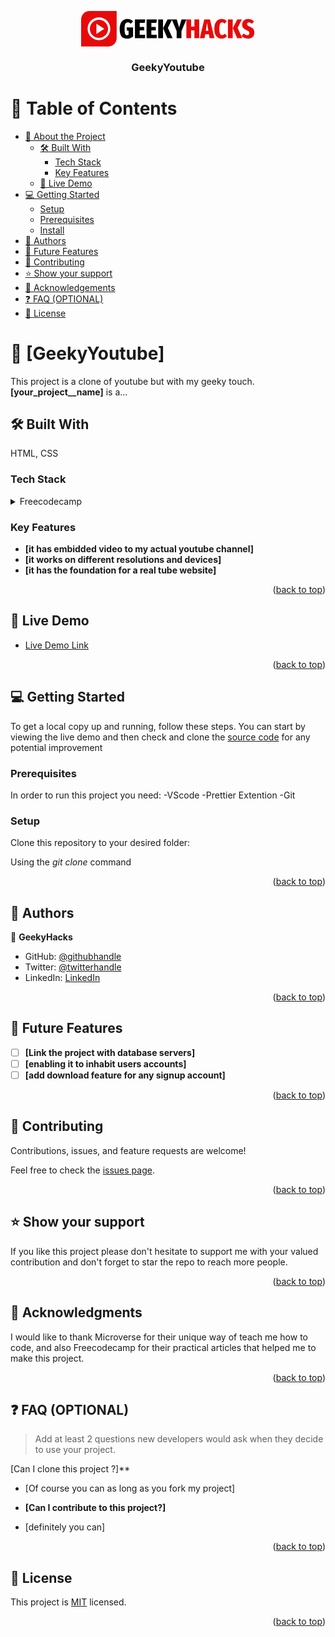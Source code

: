 <a name="readme-top"></a>


<div align="center">
  <!-- You are encouraged to replace this logo with your own! Otherwise you can also remove it. -->
   <svg
          class="geekyLogo"
          xmlns="http://www.w3.org/2000/svg"
          version="1.1"
          xlink="http://www.w3.org/1999/xlink"
          xmlns:svgjs="http://svgjs.com/svgjs"
          width="55%"
          height="55%"
          preserveAspectRatio="xMidYMid meet"
          viewBox="0 0 299.99713134765625 61.5241813659668"
          overflow="visible"
        >
          <defs id="SvgjsDefs53175"></defs>
          <g id="SvgjsG53176" transform="scale(0.6637168141592921)" opacity="1">
            <g
              id="SvgjsG53177"
              class="bou5dpTmQ"
              transform="translate(0, 0) scale(0.9269643166610883)"
              light-content="false"
              non-strokable="false"
              fill="#e70a0a"
            >
              <path
                d="M24 0h76v76c0 13.255-10.745 24-24 24H0V24C0 10.745 10.745 0 24 0z"
              ></path>
            </g>
            <g
              id="SvgjsG53178"
              class="51zZRHSxku"
              transform="translate(16.869801984246607, 16.869801984246664) scale(0.5932571626630966)"
              light-content="true"
              non-strokable="false"
              fill="#ffffff"
            >
              <path
                d="M50 10c22.1 0 40 17.9 40 40S72.1 90 50 90 10 72.1 10 50s17.9-40 40-40m0-10C22.4 0 0 22.4 0 50s22.4 50 50 50 50-22.4 50-50S77.6 0 50 0z"
              ></path>
              <path d="M38.7 27.2l34.9 22.6-34.9 22.6z"></path>
            </g>
            <g
              id="SvgjsG53179"
              class="text"
              transform="translate(362.40566747928676, 70.93015688310504) scale(1)"
              light-content="false"
              fill="#e70a0a"
            >
              <path
                d="M-66.84 0L-54.37 0L-54.37 -48.95L-66.84 -48.95L-66.84 -30.22L-75.36 -30.22L-75.36 -48.95L-87.83 -48.95L-87.83 0L-75.36 0L-75.36 -20.57L-66.84 -20.57Z M-27.26 0L-14.65 0L-26.27 -48.95L-41.06 -48.95L-52.75 0L-40.29 0L-38.67 -10.21L-28.95 -10.21ZM-37.19 -19.09L-33.81 -40.01L-30.36 -19.09Z M17.75 -44.72C13.85 -48.39 9.39 -50.22 4.37 -50.22C0.56 -50.22 -2.78 -49.26 -5.67 -47.33C-8.56 -45.41 -10.81 -42.53 -12.43 -38.7C-14.05 -34.88 -14.86 -30.17 -14.86 -24.58C-14.86 -16.04 -13.15 -9.59 -9.72 -5.25C-6.29 -0.9 -1.67 1.27 4.16 1.27C7.02 1.27 9.64 0.67 12.01 -0.53C14.38 -1.73 16.43 -3.26 18.17 -5.14L12.68 -11.76C11.13 -10.49 9.85 -9.58 8.84 -9.02C7.83 -8.45 6.67 -8.17 5.35 -8.17C2.96 -8.17 1.15 -9.45 -0.07 -12.01C-1.29 -14.57 -1.9 -18.76 -1.9 -24.58C-1.9 -30.5 -1.3 -34.72 -0.11 -37.26C1.09 -39.79 2.91 -41.06 5.35 -41.06C6.53 -41.06 7.64 -40.8 8.7 -40.29C9.75 -39.77 10.87 -39 12.04 -37.96Z M33.1 -48.95L20.64 -48.95L20.64 0L33.1 0ZM57.12 -48.95L44.94 -48.95L33.46 -26.06L44.65 0L58.18 0L45.78 -27.05Z M82.02 -48.6C79.6 -49.68 76.8 -50.22 73.6 -50.22C70.6 -50.22 67.89 -49.62 65.47 -48.42C63.05 -47.23 61.15 -45.52 59.76 -43.32C58.38 -41.11 57.68 -38.55 57.68 -35.64C57.68 -32.16 58.64 -29.28 60.54 -26.98C62.44 -24.67 65.69 -22.54 70.29 -20.57C72.64 -19.53 74.28 -18.48 75.22 -17.4C76.16 -16.32 76.63 -14.98 76.63 -13.38C76.63 -11.69 76.22 -10.33 75.4 -9.3C74.58 -8.26 73.27 -7.75 71.49 -7.75C69.8 -7.75 68.2 -8.13 66.7 -8.91C65.2 -9.68 63.6 -10.82 61.91 -12.33L56.06 -5.78C58.08 -3.62 60.41 -1.9 63.04 -0.63C65.67 0.63 68.81 1.27 72.48 1.27C75.95 1.27 78.98 0.6 81.56 -0.74C84.14 -2.08 86.13 -3.93 87.51 -6.3C88.9 -8.67 89.59 -11.39 89.59 -14.44C89.59 -17.26 89.16 -19.62 88.29 -21.52C87.42 -23.42 86.14 -25.03 84.45 -26.34C82.76 -27.66 80.5 -28.95 77.69 -30.22C74.87 -31.44 72.98 -32.49 72.02 -33.39C71.05 -34.28 70.57 -35.38 70.57 -36.7C70.57 -38.06 70.96 -39.15 71.74 -39.97C72.51 -40.79 73.63 -41.2 75.08 -41.2C77.76 -41.2 80.5 -39.94 83.32 -37.4L88.6 -43.81C86.63 -45.92 84.44 -47.52 82.02 -48.6Z"
              ></path>
            </g>
            <g
              id="SvgjsG53180"
              class="text"
              transform="translate(186.28403682925054, 70.93015688310504) scale(1)"
              light-content="false"
              fill="#030303"
            >
              <path
                d="M-57.12 -48.56C-59.54 -49.67 -62.2 -50.22 -65.12 -50.22C-69.15 -50.22 -72.71 -49.29 -75.79 -47.44C-78.86 -45.58 -81.29 -42.73 -83.08 -38.88C-84.86 -35.03 -85.75 -30.24 -85.75 -24.51C-85.75 -15.64 -84.2 -9.12 -81.1 -4.97C-78 -0.81 -73.1 1.27 -66.38 1.27C-63.75 1.27 -61.04 0.8 -58.25 -0.14C-55.45 -1.08 -52.95 -2.37 -50.75 -4.01L-50.75 -28.31L-67.65 -28.31L-66.45 -19.72L-62.44 -19.72L-62.44 -9.02C-63.75 -8.17 -65.16 -7.75 -66.66 -7.75C-68.17 -7.75 -69.36 -8.21 -70.26 -9.12C-71.15 -10.04 -71.81 -11.69 -72.23 -14.09C-72.65 -16.48 -72.86 -19.93 -72.86 -24.44C-72.86 -28.76 -72.56 -32.15 -71.95 -34.62C-71.34 -37.08 -70.42 -38.82 -69.2 -39.83C-67.98 -40.84 -66.41 -41.34 -64.48 -41.34C-63.03 -41.34 -61.7 -41.07 -60.5 -40.53C-59.3 -39.99 -57.98 -39.14 -56.52 -37.96L-50.75 -44.09C-52.58 -45.97 -54.7 -47.46 -57.12 -48.56Z M-18.98 -48.95L-45.89 -48.95L-45.89 0L-19.4 0L-19.4 -8.87L-33.42 -8.87L-33.42 -20.5L-21.87 -20.5L-21.87 -29.16L-33.42 -29.16L-33.42 -40.15L-20.32 -40.15Z M11.37 -48.95L-15.53 -48.95L-15.53 0L10.95 0L10.95 -8.87L-3.06 -8.87L-3.06 -20.5L8.49 -20.5L8.49 -29.16L-3.06 -29.16L-3.06 -40.15L10.04 -40.15Z M27.29 -48.95L14.83 -48.95L14.83 0L27.29 0ZM51.31 -48.95L39.13 -48.95L27.64 -26.06L38.84 0L52.37 0L39.97 -27.05Z M88.29 -48.95L75.68 -48.95L69.41 -27.82L63.21 -48.95L50.18 -48.95L63 -18.17L63 0L75.47 0L75.47 -18.24Z"
              ></path>
            </g>
          </g>
        </svg>

  <br/>

  <h3><b>GeekyYoutube</b></h3>

</div>



# 📗 Table of Contents

- [📖 About the Project](#about-project)
  - [🛠 Built With](#built-with)
    - [Tech Stack](#tech-stack)
    - [Key Features](#key-features)
  - [🚀 Live Demo](#live-demo)
- [💻 Getting Started](#getting-started)
  - [Setup](#setup)
  - [Prerequisites](#prerequisites)
  - [Install](#install)
- [👥 Authors](#authors)
- [🔭 Future Features](#future-features)
- [🤝 Contributing](#contributing)
- [⭐️ Show your support](#support)
- [🙏 Acknowledgements](#acknowledgements)
- [❓ FAQ (OPTIONAL)](#faq)
- [📝 License](#license)


# 📖 [GeekyYoutube] <a name="about-project"></a>

This project is a clone of youtube but with my geeky touch.
**[your_project__name]** is a...

## 🛠 Built With <a name="built-with"></a>
HTML, CSS
### Tech Stack <a name="tech-stack"></a>


<details>
  <summary>Freecodecamp</summary>
  <ul>
    <li><a href="https://www.freecodecamp.org/news/how-to-build-a-website-with-html-and-css-step-by-step/">Youtube clone</a></li>
  </ul>
</details>




### Key Features <a name="key-features"></a>


- **[it has embidded video to  my actual youtube channel]**
- **[it works on different resolutions and devices]**
- **[it has the foundation for a real tube website]**

<p align="right">(<a href="#readme-top">back to top</a>)</p>

<!-- LIVE DEMO -->

## 🚀 Live Demo <a name="live-demo"></a>


- [Live Demo Link]( https://geekyhacks.github.io/Geekyyoutubeclone/)

<p align="right">(<a href="#readme-top">back to top</a>)</p>

<!-- GETTING STARTED -->

## 💻 Getting Started <a name="getting-started"></a>



To get a local copy up and running, follow these steps.
You can start by viewing the live demo and then check and clone the <a href="https://github.com/GeekyHacks/Geekyyoutubeclone"> source code</a> for any potential improvement
### Prerequisites

In order to run this project you need:
 -VScode
 -Prettier Extention
 -Git

### Setup

Clone this repository to your desired folder:

Using the <em>git clone</em> command


<p align="right">(<a href="#readme-top">back to top</a>)</p>

<!-- AUTHORS -->

## 👥 Authors <a name="authors"></a>


👤 **GeekyHacks**

- GitHub: [@githubhandle](https://github.com/GeekyHacks)
- Twitter: [@twitterhandle](https://twitter.com/GeekyDart)
- LinkedIn: [LinkedIn](https://www.linkedin.com/in/abdullah-nasser-711625268/)


<p align="right">(<a href="#readme-top">back to top</a>)</p>

<!-- FUTURE FEATURES -->

## 🔭 Future Features <a name="future-features"></a>


- [ ] **[Link the project with database servers]**
- [ ] **[enabling it to inhabit users accounts]**
- [ ] **[add download feature for any signup account]**

<p align="right">(<a href="#readme-top">back to top</a>)</p>

<!-- CONTRIBUTING -->

## 🤝 Contributing <a name="contributing"></a>

Contributions, issues, and feature requests are welcome!

Feel free to check the [issues page](../../issues/).

<p align="right">(<a href="#readme-top">back to top</a>)</p>

<!-- SUPPORT -->

## ⭐️ Show your support <a name="support"></a>


If you like this project please don't hesitate to support me with your valued contribution and don't forget to star the repo to reach more 
people.

<p align="right">(<a href="#readme-top">back to top</a>)</p>

<!-- ACKNOWLEDGEMENTS -->

## 🙏 Acknowledgments <a name="acknowledgements"></a>



I would like to thank Microverse for their unique way of teach me how to code, and also Freecodecamp for their practical articles that helped me to 
make this project.



<p align="right">(<a href="#readme-top">back to top</a>)</p>

<!-- FAQ (optional) -->

## ❓ FAQ (OPTIONAL) <a name="faq"></a>

> Add at least 2 questions new developers would ask when they decide to use your project.

[Can I clone this project ?]**

- [Of course you can as long as you fork my project]

- **[Can I contribute to this project?]**

- [definitely you can]

<p align="right">(<a href="#readme-top">back to top</a>)</p>

<!-- LICENSE -->

## 📝 License <a name="license"></a>

This project is [MIT](./LICENSE) licensed.



<p align="right">(<a href="#readme-top">back to top</a>)</p>

